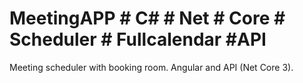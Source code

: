 # MeetingAPP # C# # Net # Core # Scheduler # Fullcalendar #API

Meeting scheduler with booking room. Angular and API (Net Core 3).

